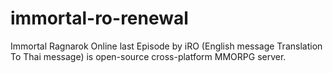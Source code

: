 # immortal-ro-renewal
Immortal Ragnarok Online last Episode by iRO (English message Translation To Thai message) is open-source cross-platform MMORPG server.
